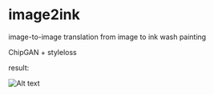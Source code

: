 # image2ink
image-to-image translation from image to ink wash painting

ChipGAN + styleloss

result:

![Alt text](https://github.com/Sky24H/image2ink/blob/master/image.png)
